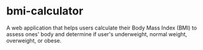 # bmi-calculator
A web application that helps users calculate their Body Mass Index (BMI) to assess ones' body and determine if user's underweight, normal weight, overweight, or obese.
